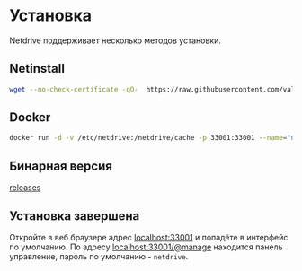 # Установка
Netdrive поддерживает несколько методов установки.


## Netinstall
```bash
wget --no-check-certificate -qO-  https://raw.githubusercontent.com/valerian-borisovich/netdrive/main/scripts/netinstall.sh | bash
```

## Docker
```bash
docker run -d -v /etc/netdrive:/netdrive/cache -p 33001:33001 --name="netdrive" valerianborisovich/netdrive
```

## Бинарная версия
[releases](https://github.com/valerian-borisovich/netdrive/releases)



## Установка завершена
Откройте в веб браузере адрес [localhost:33001](http://localhost:33001) и попадёте в интерфейс по умолчанию.
По адресу [localhost:33001/@manage](http://localhost:33001/@manage) находится панель управление, пароль по умолчанию - ```netdrive```.

